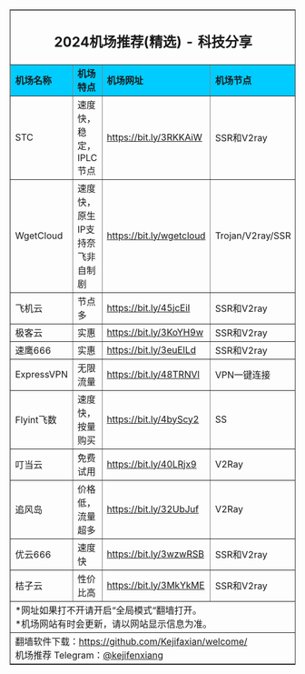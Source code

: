 <table width="100%" border="1" align="center" cellpadding="10" cellspacing="0">
  <tr>
    <td colspan="4" align="center"><h2>2024机场推荐(精选) - 科技分享</h2></td>
  </tr>
  <tr>
    <td width="215" bgcolor="#00CCFF"><strong>机场名称</strong></td>
    <td width="424" bgcolor="#00CCFF"><strong>机场特点</strong></td>
    <td width="359" bgcolor="#00CCFF"><strong>机场网址</strong></td>
    <td width="441" bgcolor="#00CCFF"><strong>机场节点</strong></td>
  </tr>
  <tr>
    <td>STC</td>
    <td>速度快，稳定， IPLC节点 </td>
    <td><a href="https://3vcv.gardenparty.me/auth/register?code=9wdD" target="_blank">https://bit.ly/3RKKAiW</a></td>
    <td>SSR和V2ray</td>
  </tr>
  <tr>
    <td>WgetCloud</td>
    <td>速度快，原生IP支持奈飞非自制剧</td>
    <td><a href="https://bit.ly/wgetcloud" target="_blank">https://bit.ly/wgetcloud</a></td>
    <td>Trojan/V2ray/SSR</td>
  </tr>
  <tr>
    <td>飞机云</td>
    <td>节点多</td>
    <td><a href="https://bit.ly/45jcEiI" target="_blank">https://bit.ly/45jcEiI</a></td>
    <td>SSR和V2ray</td>
  </tr>
  <tr>
    <td>极客云</td>
    <td>实惠</td>
    <td><a href="https://bit.ly/3KoYH9w" target="_blank">https://bit.ly/3KoYH9w</a></td>
    <td>SSR和V2ray</td>
  </tr>
  <tr>
    <td>速鹰666</td>
    <td>实惠</td>
    <td><a href="https://bit.ly/3euEILd" target="_blank">https://bit.ly/3euEILd</a></td>
    <td>SSR和V2ray</td>
  </tr>
  <tr>
    <td>ExpressVPN</td>
    <td>无限流量</td>
    <td><a href="https://bit.ly/48TRNVl" target="_blank">https://bit.ly/48TRNVl</a></td>
    <td>VPN一键连接</td>
  </tr>
  <tr>
    <td>Flyint飞数</td>
    <td>速度快，按量购买</td>
    <td><a href="https://bit.ly/4byScy2" target="_blank">https://bit.ly/4byScy2</a></td>
    <td>SS</td>
  </tr>
  <tr>
    <td>叮当云</td>
    <td>免费试用</td>
    <td><a href="https://bit.ly/40LRjx9" target="_blank">https://bit.ly/40LRjx9</a></td>
    <td>V2Ray</td>
  </tr>
  <tr>
    <td>追风岛</td>
    <td>价格低，流量超多</td>
    <td><a href="https://bit.ly/32UbJuf" target="_blank">https://bit.ly/32UbJuf</a></td>
    <td>V2Ray</td>
  </tr>
  <tr>
    <td>优云666</td>
    <td>速度快</td>
    <td><a href="https://bit.ly/3wzwRSB" target="_blank">https://bit.ly/3wzwRSB</a></td>
    <td>SSR和V2ray</td>
  </tr>
  <tr>
    <td>桔子云</td>
    <td>性价比高</td>
    <td><a href="https://juzi90.com/auth/register?code=3HN1" target="_blank">https://bit.ly/3MkYkME</a></td>
    <td>SSR和V2ray</td>
  </tr>
  <tr>
    <td colspan="4">*网址如果打不开请开启“全局模式“翻墙打开。<br>
    *机场网站有时会更新，请以网站显示信息为准。<br>
    </td>
  </tr>
  <tr>
    <td colspan="4">翻墙软件下载：<a href="https://github.com/Kejifaxian/welcome/" target="_blank">https://github.com/Kejifaxian/welcome/</a><br>
机场推荐 Telegram：<a href="https://t.me/kejifenxiang" target="_blank">@kejifenxiang</a></td>
  </tr>
</table>
